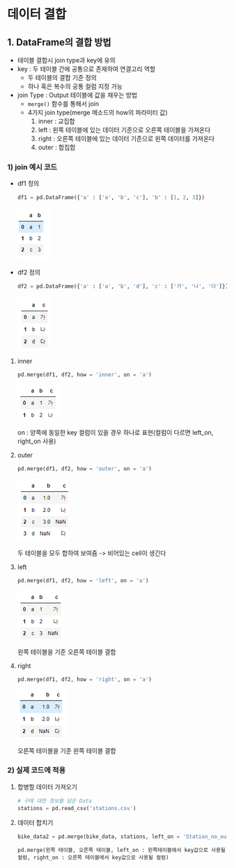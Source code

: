 # 데이터 결합



## 1. DataFrame의 결합 방법

- 테이블 결합시 join type과 key에 유의
- key : 두 테이블 간에 공통으로 존재하여 연결고리 역할
  - 두 테이블의 결합 기준 정의
  - 하나 혹은 복수의 공통 컬럼 지정 가능
- join Type : Output 테이블에 값을 채우는 방법
  - ``merge()`` 함수를 통해서 join
  - 4가지 join type(merge 메소드의 how의 파라미터 값)
    1. inner : 교집합
    2. left : 왼쪽 테이블에 있는 데이터 기준으로 오른쪽 테이블을 가져온다
    3. right : 오른쪽 테이블에 있는 데이터 기준으로 왼쪽 데이터를 가져온다
    4. outer : 합집합



### 1) join 예시 코드

- df1 정의

  ```python
  df1 = pd.DataFrame({'a' : ['a', 'b', 'c'], 'b' : [1, 2, 3]})
  ```

  ![image-20220508195657744]([DA]Data_preprocessing_2.assets/image-20220508195657744.png)

- df2 정의

  ```python
  df2 = pd.DataFrame({'a' : ['a', 'b', 'd'], 'c' : ['가', '나', '다']})
  ```

  ![image-20220508195717526]([DA]Data_preprocessing_2.assets/image-20220508195717526.png)

1. inner 

   ```python
   pd.merge(df1, df2, how = 'inner', on = 'a')
   ```

   ![image-20220508195830877]([DA]Data_preprocessing_2.assets/image-20220508195830877.png)

   on : 양쪽에 동일한 key 컬럼이 있을 경우 하나로 표현(컬럼이 다르면 left_on, right_on 사용)

2. outer

   ```python
   pd.merge(df1, df2, how = 'outer', on = 'a')
   ```

   ![image-20220508195921899]([DA]Data_preprocessing_2.assets/image-20220508195921899.png)

   두 테이블을 모두 합하여 보여줌 -> 비어있는 cell이 생긴다

3. left

   ```python
   pd.merge(df1, df2, how = 'left', on = 'a')
   ```

   ![image-20220508195931991]([DA]Data_preprocessing_2.assets/image-20220508195931991.png)

   왼쪽 테이블을 기준 오른쪽 테이블 결합

4. right

   ```python
   pd.merge(df1, df2, how = 'right', on = 'a')
   ```

   ![image-20220508195956659]([DA]Data_preprocessing_2.assets/image-20220508195956659.png)

   오른쪽 테이블을 기준 왼쪽 테이블 결합



### 2) 실제 코드에 적용

1. 합병할 데이터 가져오기

   ```python
   # 구에 대한 정보를 담은 Data
   stations = pd.read_csv('stations.csv')
   ```

2. 데이터 합치기

   ```python
   bike_data2 = pd.merge(bike_data, stations, left_on = 'Station_no_out', right_on = 'ID')
   ```

   ``pd.merge(왼쪽 테이블, 오른쪽 테이블, left_on : 왼쪽테이블에서 key값으로 사용될 컬럼, right_on : 오른쪽 테이블에서 key값으로 사용될 컬럼)``

   


